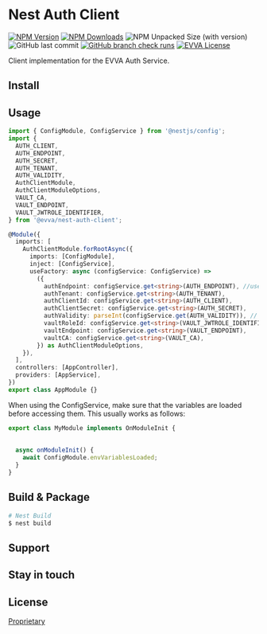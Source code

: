 # Nest Auth Client

[![NPM Version](https://img.shields.io/npm/v/%40evva%2Fnest-auth-client)](https://www.npmjs.com/package/@evva/nest-auth-client)
[![NPM Downloads](https://img.shields.io/npm/dy/%40evva%2Fnest-auth-client)](https://www.npmjs.com/package/@evva/nest-auth-client)
![NPM Unpacked Size (with version)](https://img.shields.io/npm/unpacked-size/%40evva%2Fnest-auth-client/latest)
![GitHub last commit](https://img.shields.io/github/last-commit/evva-sfw/nest-auth-client)
[![GitHub branch check runs](https://img.shields.io/github/check-runs/evva-sfw/nest-auth-client/main)]([URL](https://github.com/evva-sfw/nest-auth-client/actions))
[![EVVA License](https://img.shields.io/badge/license-EVVA_License-yellow.svg?color=fce500&logo=data:image/svg+xml;base64,PCEtLSBHZW5lcmF0ZWQgYnkgSWNvTW9vbi5pbyAtLT4KPHN2ZyB2ZXJzaW9uPSIxLjEiIHhtbG5zPSJodHRwOi8vd3d3LnczLm9yZy8yMDAwL3N2ZyIgd2lkdGg9IjY0MCIgaGVpZ2h0PSIxMDI0IiB2aWV3Qm94PSIwIDAgNjQwIDEwMjQiPgo8ZyBpZD0iaWNvbW9vbi1pZ25vcmUiPgo8L2c+CjxwYXRoIGZpbGw9IiNmY2U1MDAiIGQ9Ik02MjIuNDIzIDUxMS40NDhsLTMzMS43NDYtNDY0LjU1MmgtMjg4LjE1N2wzMjkuODI1IDQ2NC41NTItMzI5LjgyNSA0NjYuNjY0aDI3NS42MTJ6Ij48L3BhdGg+Cjwvc3ZnPgo=)](LICENSE)

Client implementation for the EVVA Auth Service.

## Install


## Usage

```ts
import { ConfigModule, ConfigService } from '@nestjs/config';
import {
  AUTH_CLIENT,
  AUTH_ENDPOINT,
  AUTH_SECRET,
  AUTH_TENANT,
  AUTH_VALIDITY,
  AuthClientModule,
  AuthClientModuleOptions,
  VAULT_CA,
  VAULT_ENDPOINT,
  VAULT_JWTROLE_IDENTIFIER,
} from '@evva/nest-auth-client';

@Module({
  imports: [
    AuthClientModule.forRootAsync({
      imports: [ConfigModule],
      inject: [ConfigService],
      useFactory: async (configService: ConfigService) =>
        ({
          authEndpoint: configService.get<string>(AUTH_ENDPOINT), //use optional
          authTenant: configService.get<string>(AUTH_TENANT),
          authClientId: configService.get<string>(AUTH_CLIENT),
          authClientSecret: configService.get<string>(AUTH_SECRET),
          authValidity: parseInt(configService.get(AUTH_VALIDITY)), // in seconds, see spec
          vaultRoleId: configService.get<string>(VAULT_JWTROLE_IDENTIFIER),
          vaultEndpoint: configService.get<string>(VAULT_ENDPOINT),
          vaultCA: configService.get<string>(VAULT_CA),
        }) as AuthClientModuleOptions,
    }),
  ],
  controllers: [AppController],
  providers: [AppService],
})
export class AppModule {}
```

When using the ConfigService, make sure that the variables are loaded before accessing them.
This usually works as follows:
```ts
export class MyModule implements OnModuleInit {
  
  
  async onModuleInit() {
    await ConfigModule.envVariablesLoaded;
  }
}
```

## Build & Package
```bash
# Nest Build
$ nest build
```

## Support

## Stay in touch

## License

[Proprietary](LICENSE)
